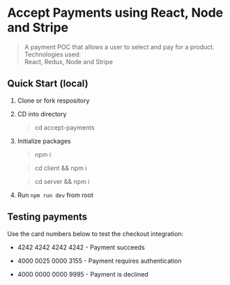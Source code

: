 # Accept Payments using React, Node and Stripe

> A payment POC that allows a user to select and pay for a product.<br/>
> Technologies used:<br/>
> React, Redux, Node and Stripe

## Quick Start (local)

1.  Clone or fork respository

2.  CD into directory

    > cd accept-payments

3.  Initialize packages

    > npm i

    > cd client && npm i

    > cd server && npm i

4.  Run `npm run dev` from root

## Testing payments

Use the card numbers below to test the checkout integration:

- 4242 4242 4242 4242 - Payment succeeds

- 4000 0025 0000 3155 - Payment requires authentication

- 4000 0000 0000 9995 - Payment is declined
